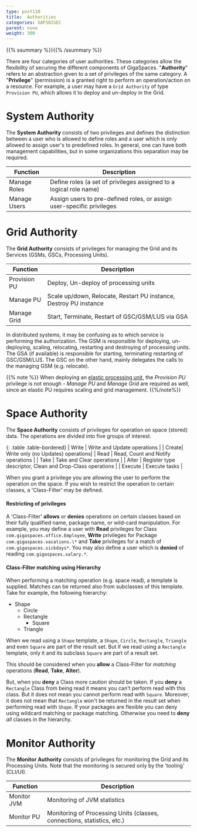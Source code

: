 ```yaml
---
type: post110
title:  Authorities
categories: XAP102SEC
parent: none
weight: 300
---
```


{{% ssummary %}}{{% /ssummary %}}


There are four categories of user authorities. These categories allow the flexibility of securing the different components of GigaSpaces.
"**Authority**" refers to an abstraction given to a set of privileges of the same category. A "**Privilege**" (permission) is a granted right to perform an operation/action on a resource. For example, a user may have a `Grid Authority` of type `Provision PU`, which allows it to deploy and un-deploy in the Grid.

# System Authority

The **System Authority** consists of two privileges and defines the distinction between a user who is allowed to define roles and a user which is only allowed to assign user's to predefined roles.
In general, one can have both management capabilities, but in some organizations this separation may be required.

| Function | Description |
|----|----|
| Manage Roles | Define roles (a set of privileges assigned to a logical role name) |
| Manage Users | Assign users to pre-defined roles, or assign user-specific privileges |

# Grid Authority

The **Grid Authority** consists of privileges for managing the Grid and its Services (GSMs, GSCs, Processing Units).

| Function | Description |
|----|----|
| Provision PU | Deploy, Un-deploy of processing units |
| Manage PU | Scale up/down, Relocate, Restart PU instance, Destroy PU instance |
| Manage Grid | Start, Terminate, Restart of GSC/GSM/LUS via GSA |

In distributed systems, it may be confusing as to which service is performing the authorization. The GSM is responsible for deploying, un-deploying, scaling, relocating, restarting and destroying of processing units. The GSA (if available) is responsible for starting, terminating restarting of GSC/GSM/LUS. The GSC on the other hand, mainly delegates the calls to the managing GSM (e.g. relocate).


{{% note %}}
When deploying an [elastic processing unit]({{%currentjavaurl%}}/elastic-processing-unit.html), the *Provision PU* privilege is not enough - *Manage PU* and *Manage Grid* are required as well, since an elastic PU requires scaling and grid management.
{{%/note%}}

# Space Authority

The **Space Authority** consists of privileges for operation on space (stored) data. The operations are divided into five groups of interest.

{: .table .table-bordered}
| Write | Write and Update operations |
| Create| Write only (no Updates) operations|
| Read | Read, Count and Notify operations |
| Take | Take and Clear operations |
| Alter | Register type descriptor, Clean and Drop-Class operations |
| Execute | Execute tasks |

When you grant a privilege you are allowing the user to perform the operation on the space. If you wish to restrict the operation to certain classes, a 'Class-Filter' may be defined.

#### Restricting of privileges

A 'Class-Filter' **allows** or **denies** operations on certain classes based on their fully qualified name, package name, or wild-card manipulation. For example, you may define a user with **Read** privileges for Class `com.gigaspaces.office.Employee`, **Write** privileges for Package `com.gigaspaces.vacations.\*` and **Take** privileges for a match of `com.gigaspaces.sickdays*`. You may also define a user which is **denied** of reading `com.gigaspaces.salary.*`.

#### Class-Filter matching using Hierarchy

When performing a matching operation (e.g. space read), a template is supplied. Matches can be returned also from subclasses of this template.
Take for example, the following hierarchy:

- Shape
    - Circle
    - Rectangle
        - Square
    - Triangle

When we read using a `Shape` template, a `Shape`, `Circle`, `Rectangle`, `Triangle` and even `Square` are part of the result set.
But if we read using a `Rectangle` template, only it and its subclass `Square` are part of a result set.

This should be considered when you **allow** a Class-Filter for _matching_ operations (**Read**, **Take**, **Alter**).

But, when you **deny** a Class more caution should be taken. If you **deny** a `Rectangle` Class from being read it means you can't perform read with this class. But it does not mean you cannot perform read with `Square`. Moreover, it does not mean that `Rectangle` won't be returned in the result set when performing read with `Shape`. If your packages are flexible you can deny using wildcard matching or package matching. Otherwise you need to **deny** _all_ classes in the hierarchy.

# Monitor Authority

The **Monitor Authority** consists of privileges for monitoring the Grid and its Processing Units.
Note that the monitoring is secured only by the 'tooling' (CLI/UI).

| Function | Description |
|----|----|
| Monitor JVM | Monitoring of JVM statistics |
| Monitor PU | Monitoring of Processing Units (classes, connections, statistics, etc.) |
